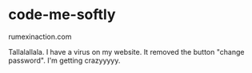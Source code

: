 # code-me-softly
rumexinaction.com

Tallalallala. I have a virus on my website.
It removed the button "change password".
I'm getting crazyyyyy.
